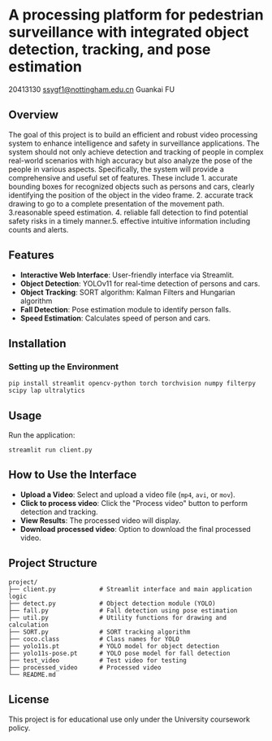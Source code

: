 
# A processing platform for pedestrian surveillance with integrated object detection, tracking, and pose estimation
20413130 ssygf1@nottingham.edu.cn
Guankai FU
## Overview
The goal of this project is to build an efficient and robust video processing system to enhance intelligence and safety in surveillance applications. The system should not only achieve detection and tracking of people in complex real-world scenarios with high accuracy but also analyze the pose of the people in various aspects. Specifically, the system will provide a comprehensive and useful set of features. These include 1. accurate bounding boxes for recognized objects such as persons and cars, clearly identifying the position of the object in the video frame. 2. accurate track drawing to go to a complete presentation of the movement path. 3.reasonable speed estimation. 4. reliable fall detection to find potential safety risks in a timely manner.5. effective intuitive information including counts and alerts.


## Features

* **Interactive Web Interface**: User-friendly interface via Streamlit.
* **Object Detection**: YOLOv11 for real-time detection of persons and cars.
* **Object Tracking**: SORT algorithm: Kalman Filters and Hungarian algorithm
* **Fall Detection**: Pose estimation module to identify person falls.
* **Speed Estimation**: Calculates speed of person and cars.


## Installation


### Setting up the Environment

```
pip install streamlit opencv-python torch torchvision numpy filterpy scipy lap ultralytics
```

## Usage

Run the application:

```
streamlit run client.py
```

## How to Use the Interface

* **Upload a Video**: Select and upload a video file (`mp4`, `avi`, or `mov`).
* **Click to process video**: Click the "Process video" button to perform detection and tracking.
* **View Results**: The processed video will display.
* **Download processed video**: Option to download the final processed video.

## Project Structure

```
project/
├── client.py            # Streamlit interface and main application logic
├── detect.py            # Object detection module (YOLO)
├── fall.py              # Fall detection using pose estimation
├── util.py              # Utility functions for drawing and calculation
├── SORT.py              # SORT tracking algorithm
├── coco.class           # Class names for YOLO
├── yolo11s.pt           # YOLO model for object detection
├── yolo11s-pose.pt      # YOLO pose model for fall detection
├── test_video           # Test video for testing
├── processed_video      # Processed video
└── README.md
```

## License
This project is for educational use only under the University coursework policy.
